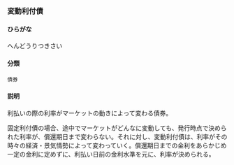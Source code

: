 <div style="display:none;">

## [あ行](securities-terms?id=あ行)
## [か行](securities-terms?id=か行)
## [さ行](securities-terms?id=さ行)
## [た行](securities-terms?id=た行)
## [な行](securities-terms?id=な行)
## [は行](securities-terms?id=は行)

</div>

### 変動利付債

#### ひらがな

へんどうりつきさい

#### 分類

`債券`

#### 説明

利払いの際の利率がマーケットの動きによって変わる債券。
 
固定利付債の場合、途中でマーケットがどんなに変動しても、発行時点で決められた利率が、償還期日まで変わらない。それに対し、変動利付債は、利率がその時々の経済・景気情勢によって変わっていく。償還期日までの金利をあらかじめ一定の金利に定めずに、利払い日前の金利水準を元に、利率が決められる。

<div style="display:none;">

## [ま行](securities-terms?id=ま行)
## [や行](securities-terms?id=や行)
## [ら行](securities-terms?id=ら行)
## [わ行](securities-terms?id=わ行)
## [英数字・記号](securities-terms?id=英数字・記号)

</div>

